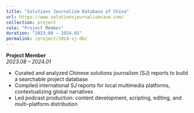 ```yaml
---
title: "Solutions Journalism Database of China"
url: https://www.solutionsjournalismcase.com/
collection: project
role: "Project Member"
duration: "2023.08 – 2024.01"
permalink: /project/2024-sj-db/
---
```

**Project Member**  
*2023.08 – 2024.01*

- Curated and analyzed Chinese solutions journalism (SJ) reports to build a searchable project database  
- Compiled international SJ reports for local multimedia platforms, contextualizing global narratives  
- Led podcast production: content development, scripting, editing, and multi-platform distribution
